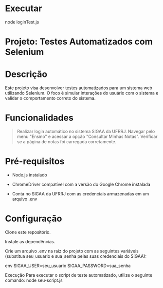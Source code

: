 # Executar
node loginTest.js

# Projeto: Testes Automatizados com Selenium
# Descrição
Este projeto visa desenvolver testes automatizados para um sistema web utilizando Selenium. O foco é simular interações do usuário com o sistema e validar o comportamento correto do sistema.

# Funcionalidades
> Realizar login automático no sistema SIGAA da UFRRJ.
> Navegar pelo menu "Ensino" e acessar a opção "Consultar Minhas Notas".
> Verificar se a página de notas foi carregada corretamente.

# Pré-requisitos
- Node.js instalado
  
- ChromeDriver compatível com a versão do Google Chrome instalada

- Conta no SIGAA da UFRRJ com as credenciais armazenadas em um arquivo .env
  

# Configuração
Clone este repositório.

Instale as dependências.

Crie um arquivo .env na raiz do projeto com as seguintes variáveis (substitua seu_usuario e sua_senha pelas suas credenciais do SIGAA):

env
SIGAA_USER=seu_usuario
SIGAA_PASSWORD=sua_senha

Execução
Para executar o script de teste automatizado, utilize o seguinte comando:
node seu-script.js
